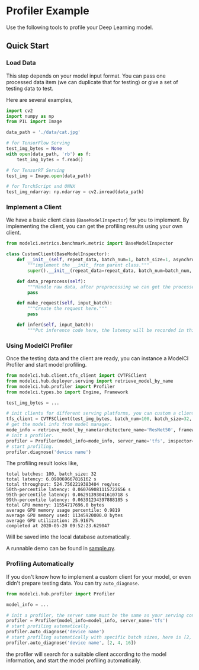# Profiler Example

Use the following tools to profile your Deep Learning model.

## Quick Start 

### Load Data

This step depends on your model input format. You can pass one processed data item (we can duplicate that for testing) or give a set of testing data to test.

Here are several examples,

```python
import cv2
import numpy as np
from PIL import Image

data_path = './data/cat.jpg'

# for TensorFlow Serving
test_img_bytes = None
with open(data_path, 'rb') as f:
    test_img_bytes = f.read()

# for TensorRT Serving
test_img = Image.open(data_path)

# for TorchScript and ONNX
test_img_ndarray: np.ndarray = cv2.imread(data_path)
```

### Implement a Client

We have a basic client class (`BaseModelInspector`) for you to implement. By implementing the client, you can get the profiling results using your own client. 

```python
from modelci.metrics.benchmark.metric import BaseModelInspector

class CustomClient(BaseModelInspector):
    def __init__(self, repeat_data, batch_num=1, batch_size=1, asynchronous=None):
        """implement the __init_ from parent class."""
        super().__init__(repeat_data=repeat_data, batch_num=batch_num, batch_size=batch_size, asynchronous=asynchronous)

    def data_preprocess(self):
        """Handle raw data, after preprocessing we can get the processed_data, which is using for benchmarking."""
        pass

    def make_request(self, input_batch):
        """Create the request here."""
        pass

    def infer(self, input_batch):
        """Put inference code here, the latency will be recorded in this block."""
```

### Using ModelCI Profiler

Once the testing data and the client are ready, you can instance a ModelCI Profiler and start model profiling.

```python
from modelci.hub.client.tfs_client import CVTFSClient
from modelci.hub.deployer.serving import retrieve_model_by_name
from modelci.hub.profiler import Profiler
from modelci.types.bo import Engine, Framework

test_img_bytes = ...

# init clients for different serving platforms, you can custom a client by implementing the BaseModelInspector class.
tfs_client = CVTFSClient(test_img_bytes, batch_num=100, batch_size=32, asynchronous=False)
# get the model info from model manager.
mode_info = retrieve_model_by_name(architecture_name='ResNet50', framework=Framework.PYTORCH, engine=Engine.TORCHSCRIPT)
# init a profiler.
profiler = Profiler(model_info=mode_info, server_name='tfs', inspector=tfs_client)
# start profiling.
profiler.diagnose('device name')
```

The profiling result looks like, 

```
total batches: 100, batch_size: 32
total latency: 6.098069667816162 s
total throughput: 524.7562219383404 req/sec
50th-percentile latency: 0.060769081115722656 s
95th-percentile latency: 0.06291393041610718 s
99th-percentile latency: 0.06391234397888185 s
total GPU memory: 11554717696.0 bytes
average GPU memory usage percentile: 0.9819
average GPU memory used: 11345920000.0 bytes
average GPU utilization: 25.9167%
completed at 2020-05-20 09:52:23.629047
```

Will be saved into the local database automatically.

A runnable demo can be found in [sample.py](./sample.py).

### Profiling Automatically

If you don't know how to implement a custom client for your model, or even didn't prepare testing data. You can try `auto_diagnose`. 

```python
from modelci.hub.profiler import Profiler

model_info = ...

# init a profiler, the server name must be the same as your serving container's.
profiler = Profiler(model_info=model_info, server_name='tfs')
# start profiling automatically.
profiler.auto_diagnose('device name')
# start profiling automatically with specific batch sizes, here is [2, 4, 16].
profiler.auto_diagnose('device name', [2, 4, 16])
```

the profiler will search for a suitable client according to the model information, and start the model profiling automatically.
